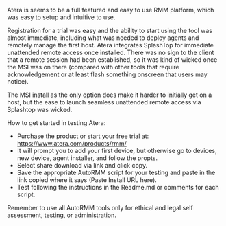 Atera is seems to be a full featured and easy to use RMM platform, which was easy to setup and intuitive to use.  

Registration for a trial was easy and the ability to start using the tool was almost immediate, including what was needed to deploy agents and remotely manage the first host.  Atera integrates SplashTop for immediate unattended remote access once installed.  There was no sign to the client that a remote session had been established, so it was kind of wicked once the MSI was on there (compared with other tools that require acknowledgement or at least flash something onscreen that users may notice).

The MSI install as the only option does make it harder to initially get on a host, but the ease to launch seamless unattended remote access via Splashtop was wicked. 

How to get started in testing Atera:
 - Purchase the product or start your free trial at: https://www.atera.com/products/rmm/
 - It will prompt you to add your first device, but otherwise go to devices, new device, agent installer, and follow the propts.
 - Select share download via link and click copy.
 - Save the appropriate AutoRMM script for your testing and paste in the link copied where it says (Paste Install URL here).
 - Test following the instructions in the Readme.md or comments for each script.

Remember to use all AutoRMM tools only for ethical and legal self assessment, testing, or administration.
